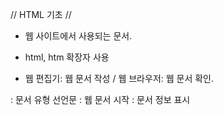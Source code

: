 // HTML 기초 //

- 웹 사이트에서 사용되는 문서.

- html, htm 확장자 사용

- 웹 편집기: 웹 문서 작성 / 웹 브라우저: 웹 문서 확인.


<!doctype html>: 문서 유형 선언문

<html>: 웹 문서 시작

<head>: 문서 정보 표시

<title>: 문서 제목 (검색 엔진에 중요)

<meta>: 문자 인코딩 (보통 <meta charset=”utf-8”> 사용)

<body>: 실제 브라우저에 표시될 내용


// 텍스트 태그 //

<h1>~<h6>: 제목 표시 (숫자가 작을수록 크기가 커짐)

<p>: 단락

<br>: 줄바꿈

<hr>: 수평줄

<blockquote>: 인용문 (블록 레벨 태그라서 들여쓰기)

<q>: 인용 내용 (인라인 레벨 태그라서 줄바꿈 X)

<pre>: 입력 그대로 출력 (접근성 고려 필요)

<strong>: 굵게 표시 (중요한 내용 강조)

<b>: 굵게 표시 (키워드처럼 단순 강조)

<em>: 이탤릭체 (특정 부분 강조)

<i>: 이탤릭체 (생각, 꿈, 기술적인 용어, 관용구 등)

<mark>: 형광펜 효과

<span>: 줄바꿈없이 일부 텍스트 묶기

<ruby>: 동아시아 글자 표시

<abbr>: 약자 표시

<cite>: 참고 내용 표시 (웹문서, 포스트 등)

<code>: 소스 코드

<kbd>: 키보드 입력, 음성 명령

<small>: 부가 정보 (작게 표시)

<sub>: 아래 첨자

<sup>: 위 첨자

<s>: 취소선

<u>: 밑줄

<ul>, <li>: 순서없는 목록 (css의 list-style-type에서 불릿 수정 가능)

<ol>, <li>: 순서있는 목록 (type 속성으로 숫자 종류 변경 가능)

<dl>, <dt>, <dd>: 설명 목록 (dl: 목록, dt: 제목, dd: 설명)

<table>, <tr>, <td>: 표 (tr:행, td:셀) table border=” ” : 셀 테두리

<th>: 제목 셀

<td(th) colspan = “ ”>: 행 합치기

<td(th) rowspan = “ ”>: 열 합치기

<caption>: 표 제목 (table 태그 다음으로 옴)

<thead>,<tbody>,<tfoot>: 표 구조 (제목, 본문, 요약)

<col>,<colgroup>: 열을 묶어 스타일 지정


// 이미지, 링크 //

<img src = “ “>: 이미지 (alt: 이미지 대체 텍스트) (width, height 속성)

<figure>, <figcaption>: 설명 글 붙이기

<a href = “ “>: 링크 생성 (targe_self: 그 곳에서 열림, target_blank: 새창, 새탭에서 열림)

ㄴ Anchor 제작: <태그 id = “앵커 이름”> 텍스트/이미지 </태그>

<a href = “#앵커 이름”> 텍스트/이미지 </a>

<map name=”맵이름”>, <area>, <img src=”이미지 파일” usemap=”#맵이름”>: 이미지 맵 지정

​

// 폼 태그, 폼 요소 //

<form>: 폼 만들기 (action 속성으로 서버 프로그램 지정) (autocomplete 속성: 자동 완성 기능)

<label>: 폼 요소에 레이블 지정 (폼 요소 앞뒤에 레이블 태그를 붙이는 방법, id 속성을 이용해 적용하는 방법) 

(라디오 버튼과 체크박스에서 id 속성을 이용해 레이블 태그를 사용하면 텍스트만 클릭해도 선택 가능)

<field>, <legend>: 폼 요소 그룹 묶기 (field: 외곽선 그리기, legend: 묶은 그룹의 제목)

<input>: 사용자 입력 태그 (id 속성 사용! Type 속성으로 다양하게 사용 가능) (autofocus: 입력 커서 표시, placeholder: 힌트 표시 (필드 클릭시 힌트 내용이 사라짐), readonly: 읽기 전용 필드, required: 필수 입력 필드, min: 최솟값, max: 최댓값, step: 숫자 간격 조절, size: 글자 사이즈 조절, minlength: 최소 입력 글자, maxlength: 최대 입력 글자, formmethod: 서버로 폼 전송하는 방식 지정, formnovalidate: 서버로 전송할 때 폼 데이터 유효성 여부 표시, formtarget: 폼 데이터를 서버에 전송후 서버 응답을 어디에 표시할지 타깃 지정, 

type=”hidden”: 히든 필드 (관리자가 알아야 하는 것) (name 속성으로 이름 지정, value 속성으로 서버로 전송)

type=”text”: 텍스트 필드 (한 줄짜리 텍스트) (name: 이름 지정, size: 화면에 보이는 글자 개수 지정, value: 텍스트 필드 부분에 표시될 내용, maxlength: 최대 문자 개수)

type=”password”: 비밀번호 입력란 (입력 내용이 ‘*’, ‘•’ 으로 표시됨)

type=”search”: 검색 상자

type=”url”: URL 입력란 (반드시 ‘http://’로 시작하는 사이트 주소만 입력해야 함)

type=”email”: 메일 주소 입력란 (메일 주소 형식에 맞는지 자동 체크, multiple: 두 개 이상의 값 입력)

type=”tel”: 전화번호 입력란

type=”number”: 숫자 입력 (스핀 박스 표시) (min: 최솟값, max: 최댓값, step: 숫자 간격, value: 필드에 표시할 초기값)

type=”range”: 슬라이드 막대로 숫자 지정 (min: 최솟값(기본: 0), max: 최댓값(기본: 100), step: 숫자 간격, value: 필드에 표시할 초기값)

type=”radio”: 라디오 버튼 (하나만 선택 가능) (name: 여러 개 있을 때 구분, value: 서버로 넘길 값(필수), checked: 기본으로 선택해 놓을 값)

type=”checkbox”: 체크박스 (여러 개 선택 가능) (name: 여러 개 있을 때 구분, value: 서버로 넘길 값(필수), checked: 기본으로 선택해 놓을 값)

type=”color”: 색상 선택 상자 

type=”date”: 연도, 월, 일 선택 (yyyy-mm-dd)

type=”month”: 연도, 월 선택 (yyyy-mm)

type=”week”: 연도, 주 선택

type=”time”: 시간 선택 (시, 분, 초, 분할 초) (min: 최솟값, max: 최댓값, step: 간격 조절, value: 화면에 표시할 초기값(00:00 ~ 23:59)

type=”datetime”: 국제 표준시(UTC)로 설정된 날짜와 시간 선택 (연, 월, 일, 시, 분, 초, 분할 초) (min: 최솟값, max: 최댓값, step: 간격 조절, value: 화면에 표시할 초기값(날짜 다음에 T를 쓰고 24시간제로 시간 지정)

type=”datetime-local”: 사용자 지역을 기준으로 날짜와 시간 선택 (연, 월, 일, 시, 분, 초, 분할 초) (min: 최솟값, max: 최댓값, step: 간격 조절, value: 화면에 표시할 초기값(날짜 다음에 T를 쓰고 24시간제로 시간 지정)

type=”submit”: 서버 전송 버튼 (value: 버튼에 표시될 내용, formaction: 실행할 프로그램 연결, formenctype: 서버로 폼 전송시 폼데이터 해석 방식 지정)

type=”reset”: 리셋 버튼 (value: 버튼에 표시될 내용)

type=”image”: submit 버튼 대신 사용할 이미지, formaction: 실행할 프로그램 연결, formenctype: 서버로 폼 전송시 폼데이터 해석 방식 지정, height: 이미지 높이 지정, width: 이미지 너비 지정) 

type=”button”: 버튼 (스크립트 함수 등을 연결해 사용) (value: 버튼에 표시될 내용)

type=”file”: 파일 첨부 버튼 (multiple: 두 개 이상의 값 입력)


<select>: 드롭다운 목록의 시작과 끝 (size: 화면에 표시될 드롭다운 메뉴의 항목 개수(크롬일 경우 +1로 계산), multiple: 컨트롤키를 누른 상태로 여러 항목 선택 가능)

<option>: 드롭다운 목록의 항목 (value: 옵션 선택시 서버로 넘겨질 값, selected: 기본 선택값)

<optgroup>: 드롭다운 목록에서 여러 항목들을 몇 가지 그룹으로 묶을 때 사용 (label 속성으로 그룹 제목 지정)

<datalist>: 위의 select 대신 사용시 데이터 목록(number, ranger, color 등) 중에서 값을 선택하게 할 수 있음 (value: 서버로 넘겨질 값, label: 브라우저에 표시할 레이블 값)

<textarea>: 한줄 이상의 문장 입력 (name: 텍스트 영역의 이름 지정, cols: 가로 너비(px), rows: 세로 길이(줄))

<button>: 버튼 태그 (type=”submit”: 폼을 서버로 전송, type=”reset”: 폼에 입력한 모든 내용 초기화, type=’button”: 버튼 형태)

<output>: 계산 결과

<progress>: 진행 상태 (value: 작업 진행 상태. 부동 소수점으로 표현 (0보다 크거나 같고, max 값보다 작아야됨 (max값이 없으면 1보다 작아야됨), max: 작업 완료 상태. 부동소수점으로 표현 (0보다 커야함))

<meter>: 값이 차지하는 크기 (min: 최솟값 (0), max: 최댓값 (1), value: 범위 내 차지하는 값, low: “이 정도면 낮다”라는 정도의 값, high: “이 정도면 높다”라는 정도의 값, optimum: “이 정도면 적당하다”라는 정도의 값)

​

// 시맨틱 태그 //

>> 이름만 보고도 문서 구조에서 어떤 역할을 하는지 알 수 있는 태그 (웹 접근성에서 매우 중요)

<header>: 머리말 (주로 페이지 맨 위쪽, 왼쪽에 삽입 / 내용: <form> 태그를 사용한 검색창, <nav> 태그를 사용한 사이트 메뉴 등)

<nav>: 내비게이션 링크 (footer에 있는 사이트 링크 모음 부분에서도 많이 사용 → 위치 영향 X)

<section>: 주제별 콘텐츠 영역 (<h1>~<h6> 태그를 이용해 섹션 제목을 나타냄)

<article>: 콘텐츠 내용 (보통 블로그 포스트, 웹사이트 내용, 사용자 등록 코멘트, 독립적 웹 콘텐츠 항목 등)

<aside>: 본문 이외의 내용 표시 (광고, 링크 모음 등 사이드바)

<iframe>: 외부 문서 삽입 (인라인 프레임) (width: 너비, height: 높이, name: 이름, src: 문서 주소, seamless: 테두리를 없애 본문의 일부처럼 보이게 만듬)

<footer>: 제작 정보, 저작권 정보 (사이트 제작자의 연락처 등)

<address>: 사이트 제작자 정보, 연락처 정보 (footer 태그 안에 사용되며, 피드백을 위한 연락처 정보를 넣는데 사용)

<div>: 주로 콘텐츠를 묶어 CSS를 적용할 때 사용


// 2. 멀티미디어 //

<audio>: 오디오 파일 삽입 (src: 미디어 파일 경로, autoplay: 자동 재생, controls: 컨트롤 막대 표시, loop: 반복 재생, muted: 소리X, preload: 재생 전 파일 다운로드)

<video>: 비디오 파일 삽입 (src: 미디어 파일 경로, controls: 컨트롤 막대 표시, width: 너비, height: 높이, preload: 재생 전 파일 다운로드, loop: 반복 재생, muted: 소리X, autoplay: 자동 재생, poster: 오류로 재생 불가시 비디오 대체 이미지)

<source>: 여러 미디어 파일 한꺼번에 지정 (ogv, webm 등 브라우저 버전별 지원 파일 지정)(src: 미디어 파일 경로, type: 미디어 파일 유형, codecs: 비디오 코덱 지정)

<track>: 비디오 자막 추가 (kind: 자막 종류 지정, src: 자막 파일 경로, srclang: 사용한 언어, label: 자막 파일이 여러 개일 경우, 자막 식별을 위한 제목, default: 자막 파일이 여러 개일 경우, 기본으로 사용할 자막)

​

// CSS 기초 //

- 스타일 형식 >> 선택자 { 스타일 속성: 속성 값; } /* 스타일 주석 */

- 내부 스타일 시트: <head> 태그 사이에 <style> 태그 안에 작성

- 외부 스타일 시트: <head> 태그 사이에 <link> 태그를 이용해 연결

- 인라인 스타일: 해당 태그에 style 속성 이용 (간단한 스타일일 때 사용)

- 전체 선택자: * {속성: 속성 값; …}

- 태그 선택자: 태그 {스타일}

- 클래스 선택자: .클래스명 {스타일}

- id 선택자: #id명 {스타일}

- 그룹 선택자: 이름1, 이름2 … {스타일}

- 캐스캐이딩 (Cascading)

1. 스타일 우선순위: 

- 중요도 (Importance): 

A. 사용자 스타일 시트 > 제작자 스타일 시트

B. 중요 스타일 시트 = 뒤에 ‘!important’를 붙인 스타일

C. 브라우저 스타일 시트: 브라우저 기본 지정 스타일

- 명시도 (Specificity):

A. 인라인 스타일

B. id 스타일

C. 클래스 스타일

D. 태그 스타일

- Source Order: 중요도와 명시도가 같다면 소스 순서 적용. (나중에 온 스타일이 최종 적용됨)


2. 스타일 상속

- 자식 요소에서 별도로 스타일을 지정하지 않으면 부모 요소에 있는 스타일 속성들이 자식 요소로 전달됨 (글꼴 등)

- 부모 요소의 배경 이미지, 배경 색 등은 상속되지 않으며, 기본 값인 ‘투명’으로 지정됨

​

​

// 텍스트 스타일 //

font-family: 글꼴 지정 (두 단어 이상으로 된 글꼴일 경우 따옴표 사용 ex. “맑은 고딕” / 지정한 글꼴이 없을 경우를 대비해 쉼표를 이용해 두 번째, 세 번째 글꼴 지정)

@font-face: 웹 폰트 적용 (font- family: 글꼴 이름, src: url(글꼴 파일 경로), format (파일 유형))

font-size: 글자 크기 조절 (절대 크기(xx-small, x-small, small, medium, large, x-large, xx-large), 상대 크기(larger, smaller), 크기(em, ex, px, pt로 직접 지정(주로 px 사용, 모바일은 em 사용)), 백분율(%))

font-weight: 글자 굵기 지정 (normal(기본값), bold, lighter, bolder, 100~900(400: normal, 700: bold))

font-variant: 작은 대문자 표시 (대문자를 소문자 크기에 맞춘 것) (normal(기본값), small-caps(작은 대문자 표시)

font-style: 글자 스타일 지정 (normal(기본값), italic(이탤릭체. 주로 사용), oblique(원래 글꼴을 기울어지게 표시한 이탤릭체)

font: 글꼴 속성 한꺼번에 묶어 표시 (위에 있는 속성 + font-*(font-로 시작하는 속성 한꺼번에 나열, 폰트 크기와 높이는 ‘/’로 연결해 함께 표현), caption(캡션에 어울리는 글꼴 스타일 표시, icon(아이콘에 어울리는 글꼴 스타일 표시), menu(드롭다운 메뉴에 어울리는 글꼴 스타일 표시), message-box(대화상자에 어울리는 글꼴 스타일 표시), small-caption(작은 캡션에 어울리는 글꼴 스타일 표시), status-bar(상태 표시줄에 어울리는 글꼴 스타일 표시)

color: 글자 색 지정 (16진수, rgb(rgba), hsl(hsla), 색상 이름)

text-decoration: 텍스트에 줄 표시 (none: 밑줄 표시 X, underline: 밑줄 표시, overline: 영역 위로 선 표시, line-through: 취소선 표시)

text-transform: 텍스트 대소문자 변환 (none: 변환 X, capitalize: 첫 번째 글자 대문자로 변환, uppercase: 모든 글자 대문자로 변환, lowercase: 모든 글자 소문자로 변환, full-width: 모든 문자 전각 문자(고정 너비의 두배 너비의 문자)로 변환)

text-shadow: 텍스트 그림자 효과 (가로 거리 (양수값: 글자 오른쪽, 음수값: 글자 왼쪽), 세로 거리 (양수값: 글자 위쪽, 음수값: 글자 아래쪽), 번짐 정도(양수값: 그림자 크게 표시, 음수값: 그림자 작게 표시, 기본값: 0), 색상)

white-space: 공백 처리 (normal (여러 개의 공백을 하나로 처리(기본값)), nowrap (여러 개의 공백을 하나로 처리, 영역 너비를 넘어가는 내용은 줄바꿈없이 계속 한줄로 표시), pre (여러 개의 공백을 그대로 표시, 영역 너비를 넘어가는 내용은 줄바꿈없이 계속 한줄로 표시), pre-line (여러 개의 공백을 하나로 처리, 영역 너비를 넘어가는 내용은 줄바꿔 표시), pre-wrap (여러 개의 공백을 그대로 표시, 영역 너비를 넘어가는 내용은 줄바꿔 표시)

letter-spacing: 낱 글자 사이 간격 조절 (글꼴 변경을 위해 em 단위 지정이 좋음)

word-spacing: 단어와 단어 사이 간격 조절 (글꼴 변경을 위해 em 단위 지정이 좋음)

direction: 글자 쓰기 방향 지정 (ltr(left to right 왼쪽에서 오른쪽으로), rtl(right to left 오른쪽에서 왼쪽으로))

text-align: 텍스트 정렬 (start(현재 텍스트 줄의 시작 위치에 맞추어 정렬), end(현재 텍스트 줄의 끝 위치에 맞추어 정렬), left(왼쪽에 맞추어 정렬), right(오른쪽에 맞추어 정렬), center(가운데에 맞추어 정렬), justify(양쪽에 맞추어 정렬), match-parent(부모 요소를 따라 문단 정렬)

text-justify: 정렬시 공백 조절 (auto (자동 지정), none (정렬 X), inter-word (단어 사이 공백 조절), distribute (인접 글자 사이의 공백을 똑같이 맞추어 정렬)

text-indent: 문단 첫 글자 들여 쓰기 (크기(음수값도 사용 가능), 백분율(부모 요소 기준 상대적 크기))

line-height: 줄 간격 조절 (normal, 숫자(배수), 크기, 백분율, inherit)

text-overflow: 넘치는 텍스트 표시 (overflow 속성 값이 hidden, scroll, auto이면서 white-space: nowrap일 때 처럼 텍스트가 넘칠 때 사용) (clip(넘치는 텍스트 자름), ellipsis(말 줄임표(…)로 표시)) 

list-style-type: 목록 불릿, 번호 스타일 지정 (disc: 채운 원, circle: 빈 원, square: 채운 사각형, none: 불릿 X, decimal: 1로 시작하는 십진수, decima-leading-zero: 앞에 0이 붙는 십진수, lower-roman: 소문자 로마 숫자, upper-roman: 대문자 로마 숫자, lower-alpha(lower-latin): 소문자 알파벳, upper-alpha(upper-latin): 대문자 알파벳, armenian: 아르메니아 숫자, georgian: 조지 왕조시대 숫자

list-style-image: 불릿을 원하는 이미지로 대체 (none, url())

list-style-position: 목록에 들여쓰기 효과 내기 (inside: 불릿, 숫자 안쪽으로 들여씀, outside: 기본값)

list-style: 목록 속성 한꺼번에 표시

​

// 배경 스타일 //

- 색상 표기법

1. 16진수 표기법: #RRGGBB 형식으로 각 자리에 빨간색, 초록색, 파란색의 양을 표시함.

사용할 수 있는 값: #000000(검은색) ~ #ffffff(흰색) (0 ~ 9 + a ~ f)

2. rgb (rgba) 표기법: rgb(red값, green값, blue값, alpha값)으로 차례대로 나타내며,

하나도 섞이지 않았을 때는 0, 가득섞였을 때는 255로 표시.

alpha는 불투명도 값을 나타낸 것 (1은 완전히 불투명, 0은 완전히 투명)

3. hsl (hsla) 표기법: hue (색상), saturation (채도), lightness (밝기)를 차례대로 나타냄.

색상: 0°와 360°에서 빨간색, 120°에서 초록색, 240°에서 파란색이 배치됨

채도: 0%면 회색 톤, 100%면 순색으로 표시.

밝기: 0%면 가장 어둡고 100%가 가장 밝음.

alpha는 rgba처럼 불투명도 값을 나타낸 것 (1은 완전히 불투명, 0은 완전히 투명)

4. 색상 이름 표기법: 색상 이름으로 표시 (기본 16가지 색상(aqua, black, blue, fuchsia, gray, green, lime, maroon, navy, olive, purple, red, silver, teal, white, yellow) + 200가지 색상)


- 배경 색 지정

background-color: 배경 색 지정

background- clip: 배경 적용 범위 조절 (border-box: 테두리까지 적용, padding-box: 패딩 범위까지 적용, content-box: 내용 부분에 적용)

background-image: 배경 이미지 넣기 (url(파일 경로))

background-repeat: 배경 이미지 반복 방법 지정 (배경 이미지의 크기가 배경을 채우려는 요소보다 작을 경우, 반복해 표시) (repeat: 가로와 세로 반복, repeat-x: 가로로 반복, repeat-y: 세로로 반복, no-repet: 반복 X)

background-size: 배경 이미지 크기 조절 (auto: 원래 배경 이미지 크기만큼 표시, contain: 배경 이미지가 다 들어오도록 이미지 확대/축소, cover: 요소 전체를 모두 덮도록 이미지 확대/축소, 크기값: 너비 값과 높이 값 지정, 백분율: 백분율 값 지정)

background-position: 배경 이미지 위치 조절 

- 키워드 표시법: 수평 위치: left, center, right / 수직 위치: top, bottom, center

- 백분율(%) 표시법: 0% 0%라면 요소의 왼쪽 모서리에 배경 이미지의 왼쪽 모서리를 맞춤

- 길이(px) 표시법: 픽셀로 지정하여 위치를 맞춤

background-origin: 배경 이미지 배치 기준 조절 (border-box: 테두리 기준, padding-box: 패딩 기준, content-box: 내용 부분)

background-attachment: 배경 이미지 고정 (scroll: 화면 스크롤과 함께 배경 이미지도 스크롤됨, fixed: 화면 스크롤이 되도 배경 이미지는 고정)

background: 배경 이미지 속성 하나로 묶어 표시

linear-gradient: 선형 그러데이션 (방향: to top(아래에서 위로), to left(오른쪽에서 왼쪽으로), to right(왼쪽에서 오른쪽으로), to bottom(위에서 아래로) / 각도: 맨 윗부분이 0deg, 시계방향으로 90deg, 180deg, 270deg / 색상 중지 점: 바뀌는 지점의 색상)

radial-gradient: 원형 그러데이션 (모양: circle(원형), ellipse(타원형) / 위치: 그러데이션 시작 원의 중심 지정 (at 키워드 사용) (키워드(left, center, right 중 하나, top, center, bottom 중 하나), 백분율) / 크기: closest-side (가장 가까운 모서리와 만남), closest-corner (가장 가까운 코너와 만남), farthest-side (가장 먼 모서리와 만남), farthest-corner (가장 먼 코너와 만남) / 색상 중지 점: 색상이 바뀌는 위치 지정)

repeating-linear-gradient: 선형 그러데이션 반복 

repeating-radial-gradient: 원형 그러데이션 반복


// 레이아웃 스타일 //

- 블록 레벨 (block-level) 요소: 혼자 한 줄을 차지하는 요소

ex) <p>, <h1>~<h6>, <ul>, <ol>, <div>, <blockquote>, <form>, <hr>, <table>, <fieldset>, <address>

- 인라인 레벨 (inline-level) 요소: 줄을 차지하지 않는 요소, 같은 줄에 섞여 표시됨

ex) <img>, <object>, <br>, <sub>, <sup>, <span>, <input>, <textarea>, <label>, <button>

- 박스 모델 (box model): 박스 형태의 콘텐츠 (콘첸츠 영역, 패딩, 테두리, 마진 등의 요소로 구성됨)

width, height 속성: 콘텐츠 영역 크기 (크기(px, em 등), 백분율, auto(자동으로 결정))

*실제 박스 모델의 전체 너비 = width 값 + 좌우 패딩 + 좌우 테두리

display 속성: 화면 배치 방법 결정 (세로 목록을 가로 내비게이션으로 바꿀 때, 한줄로 표시되는 이미지를 갤러리로 표시할 때 사용함) (block: 해당 요소를 블록 레벨로 지정, inline: 해당 요소를 인라인 레벨로 지정, inline-block: 블록 레벨 요소와 인라인 레벨 요소 두 가지 특성을 모두 가짐, none: pc에선 표시하지만 모바일에서 보이지 않도록 하고 싶을 때 사용 (공간조차 차지하지 않음), inherit: 상위 요소 상속, table: 블록 레벨의 표로 제작, inline-table: 인라인 레벨의 표로 제작(=<table>), table-row: 표의 행 제작(=<tr>), table-row-group: 표의 행 그룹 제작(=<tbody>), table-header-group: 표의 제목 영역 그룹 제작(= <thead>), table-footer-group: 표의 요약 영역 그룹 제작(=<tfoot>), table-column: 표의 열 제작(=<col>), table-column-group: 표의 열 그룹 제작(=<colgroup>), table-cell: 표에서 하나의 셀로 제작(=<td>, <th>), table-caption: 표의 캡션 제작(=<caption>), list-item: 목록 항목 표시를 위해 기본적인 블록 박스(불릿이 표시되는 부분)와 표시자 박스 제작(=<li>)

border-style 속성: 테두리 스타일 지정 (none: 테두리 X, hidden: 테두리 표시 X, dashed: 짧은 선 테두리 (직선 점선), dotted: 점선 테두리, double: 이중선(겹선), groove: 조각 같은 입체 테두리, inset: 조각 같은 테두리(border-collapse에 따라 다름), outset: 창에서 튀어나온 것 같은 테두리 (border-collapse에 따라 다름), ridge: 창에서 튀어나온 것 같은 테두리, solid: 실선 테두리

​

// CSS 포지셔닝 //

box-sizing: 박스 너비 기준 (content-box: width 속성 값을 콘텐츠 영역 너비 값으로 사용, border-box: width 속성 값을 박스 모델 전체 너비 값으로 사용)

float: 요소를 왼쪽이나 오른쪽으로 배치 (left: 문서 왼쪽으로 배치, right: 문서 오른쪽으로 배치, none: 배치X)

clear: float 속성 해제 (none: 해제 X, left: “float:left” 해제, right: “float:right” 해제, both: 왼쪽, 오른쪽 상관없이 해제)

position: 요소 배치 방법 지정 (static: 문서 흐름에 맞추어 배치, relative: 이전 요소와 자연스럽게 배치(위치 지정 가능), absolute: 원하는 위치 지정 가능, fixed: 지정한 위치에 고정(스크롤해도 고정됨, 요소가 잘릴 수 있음)

visibility: 요소를 보이게, 보이지 않게 하기 (visible: 화면에 요소 표시, hidden: 화면에 요소 감춤(크기는 유지되므로 배치에 영향), collapse: 표의 행(열, 행 그룹, 열 그룹)에서 지정하면 겹침(그 외의 영역에선 hidden처리))

z-index: 요소 쌓는 순서 (숫자로 지정, 무조건 맨 앞에 표시해야 한다면 1000같은 매우 큰 값 사용)

column-width: 단의 너비 고정하고 다단 구성 (크기: 단 너비 직접 지정, auto: 단의 개수에 따라 단의 너비 자동 계산)(화면이 커지면 단의 개수가 많아지고, 좁아지면 단의 개수가 줄어듬)

column-count: 단의 개수 고정하고 다단 구성 (숫자: 단 개수 직정 지정, auto: 단의 너비에 따라 단의 개수 자동 계산)(단의 개수는 항상 일정, 화면이 커지면 단의 너비도 커짐)

column-gap: 단과 단 사이 여백 지정 (크기: 여백을 숫자로 지정, normal: 자동 지정(W3C 권장 여백: 1em))

column-rule: 구분선 색상, 스타일, 너비 지정 (너비: 크기값, thin, medium, thick / 스타일: none, hidden, dotted, dashed, solid, double, groove, ridge, inset, outset / 섹상)

break-after: 다단 위치 지정 (”break-before:column”: 특정 요소 앞부분에서 단 나누기 / ”break-after:column” 특정 요소 뒤에서 단 나누기 / ”break-inside:column”: 특정 요소 안에서 단 나누기 / ”break-before:avoid-column” 특정 요소 앞부분에서 단 나누지 않게 하기 / ”break-after:avoid-column” 특정 요소 뒤에서 단 나누지 않게 하기 / ”break-inside:avoid-column”: 특정 요소 안에서 단 나누지 않게 하기

column-span: 여러 단을 하나로 합치기 (1: 기본값(합치지 않음), all: 전체 단을 하나로 합침)


// 표 스타일 //

caption-side: 표 제목 위치 정하기 (top: 캡션을 표 윗부분에 표시, bottom: 캡션을 표 아랫부분에 표시)

border: 표 테두리 스타일 결정 (주로 “table border=”1” 처럼 사용)

border-collapse: 테두리 통합, 분리 (collapse: 테두리 하나로 통합, separate: 테두리 분리)

border-spacing: 인접한 셀 테두리 사이 거리 지정 (”border-collapse:separate”로 셀들을 분리했을 때 사용) (px, em 등으로 크기 직접 지정)

empty-cells: 비어있는 셀 표시 여부 지정 (”border-collapse:separate”로 셀들을 분리했을 때 사용) (show: 빈 셀 표시, hide: 테두리없이 비워둠)

width, height 속성: 표와 셀의 너비, 높이 지정

table-layout: 콘첸츠에 맞게 셀 너비 지정 (fixed: 셀 너비 고정, auto: 셀 내용에 따라 너비가 달라짐)

text-align: 셀 안에서 수평 정렬 (left, right, center)

vertical-align: 셀 안에서 수직 정렬 (baseline, top, bottom, middle, sub, super, text-top, text-bottom, 길이값, 백분율값)

​

// 연결 선택자 //

하위 선택자 (=자손 선택자 / descendant selector): 모든 하위 요소에 스타일 적용

기본형: 상위요소 하위요소 {속성} / ex) section p {color:bue;}

자식 선택자 (child selector): 자식 요소에만 스타일 적용

기본형: 부모요소 > 자식요소 {속성} / ex) section > p {color:blue;}

인접 형제 선택자 (adjacent selector): 같은 형제 요소 중 첫 번째 동생 요소에만 스타일 적용

※ 같은 부모 요소를 가지는 요소: 형제 관계 / 먼저나오는 요소: 형 요소 / 나중에 나오는 요소: 동생 요소

기본형: 요소 1 + 요소 2 {속성} / ex) h1 + p {text-decoration: underline;}

형제 선택자 (sibling selectop): 모든 동생 요소에 스타일 적용

기본형: 요소 1 ~ 요소 2 {속성} / ex) h1 ~ p {text-decoration: underline;}


// 속성 선택자 //

[속성] 선택자: 지정한 속성에 스타일 적용

기본형: [속성] {속성} / ex) a[href] {background: yellow;}

[속성 = 값] 선택자: 속성과 속성 값이 일치하는 요소를 찾아 스타일 적용

기본형: [속성 = 값] {속성} / ex) a[target=”_blank”] {padding-right: 30px;}

[속성 ~= 값] 선택자: 여러 속성 값 중에 해당 값이 포함되어 있으면 스타일 적용

※ 한 단어로 일치해야하며, 하이픈으로 연결되어 있거나 일부만 일치할 때는 적용 X

기본형: [속성 ~= 값] {속성} / ex) [class ~= “button”] {border: 2px solid, black;}

[속성 |= 값] 선택자: 특정 값이 포함된 속성에 스타일 적용

※ 한 단어로 일치해야하며, 하이픈으로 연결한 단어도 스타일 적용

기본형: [속성 |= 값] {속성} / ex) a[title |= “us”] {padding: 5px 25px;}

[속성 ^= 값] 선택자: 지정한 문자로 시작하는 속성 값에 대해서만 스타일 적용

기본형: [속성 ^= 값] {속성} / ex) [title ^= “eng”] {padding: 5px 25px;}

[속성 $= 값] 선택자: 특정 값으로 끝나는 속성에 스타일 적용

기본형: [속성 $= 값] {속성} / ex) a[hreg $= “hwp”] {padding-right: 25px;}

[속성 *= 값] 선택자: 어느 위치든 해당 값이 포함되어 있으면 스타일 적용

기본형: [속성 *= 값] {속성} / ex) [href *= “w3”] {color: white;}


// 가상 클래스 (pseudo class) //

- 사용자 동작에 반응하는 가상 클래스

:link 선택자: 방문하지 않은 링크에 스타일 적용

:visited 선택자: 방문한 링크에 스타일 적용

:hover 선택자: 웹 요소에 마우스 커서를 올렸을 때 스타일 적용

:active 선택자: 웹 요소를 활성화했을 때 스타일 적용

:focus 선택자: 웹 요소에 포커스를 맞추었을 때 스타일 적용

- UI 요소 상태에 따른 가상 클래스

:enabled와 :disabled 선택자: 요소 사용할 수 있을 때와 없을 때 스타일 지정

ex) 게시판 입력시 enabled 상태, 읽기 상태일 때 disabled 상태

:checked 선택자: 라디오 박스, 체크 박스에서 해당 항목 선택시 스타일 적용

- 구조 가상 클래스 (특정 위치에 있는 요소를 찾아 스타일 지정)

:root 선택자: 문서 전체에 적용

:nth-child(n)와 :nth-last-child(n) 선택자: 지정할 항목이 몇 번째에 있는지를 따져 스타일 지정 (주로 메뉴항목)

:nth-child(n): 앞에서부터 n번째 자식 요소에 스타일 적용

:nth-last-child(n): 끝에서부터 n번째 자식 요소에 스타일 적용

an+b처럼 수식 사용 가능 ex) 2n+1

※해당 요소들이 모두 한 부모 요소를 갖고 있어야 함

:nth-of-type(n), :nth-last-of-type(n) 선택자: 태그에 따라 몇 번째에 있는 항목인지를 지정해 스타일 적용 :nth-of-type(n): 앞에서부터 세어 n번째 요소에 스타일 적용

:nth-last-of-type(n): 끝에서부터 세어 n번째 요소에 스타일 적용

:first-child, :last-child 선택자: 첫 번째, 마지막 요소에 스타일 적용

:first-child: 첫 번째 자식 요소를 선택해 스타일 적용

:last-child: 마지막 자식 요소에 스타일 적용

:first-of-type, :last-of-type 선택자: 형제 관계 요소의 위치에 따라 스타일 적용

:first-of-type: 첫 번째 요소에 스타일 적용

:last-of-type: 마지막 요소에 스타일 적용

:only-child, :only-of-type 선택자: 하나뿐인 자식 요소에 스타일 적용

:only-child: 부모 요소 안의 자식 요소가 유일하게 하나일 때 스타일 적용

:only-of-type: 해당 요소가 유일한 요소일 때 스타일 적용

- 그 외 가상 클래스

:target 선택자: 앵커 목적지에 스타일 적용

:not 선택자: 특정 요소가 아닐 때 스타일 적용 (괄호 안에 있는 요소 제외)

ex) p:not(#ex) {color:blue;} 

- 가상 요소 (내용 일부만 선택해 스타일 적용할 때 사용, 클래스 이름 앞에 콜론 두 개(::)를 붙여 표시

::first-line와 ::first-letter 요소: 첫 번째 줄, 첫 번째 글자에 스타일 적용

※::first-letter에서 첫 번째 글자는 반드시 첫 번째 줄에 있어야 함

::before, ::after 요소: 내용 앞뒤에 콘텐츠(텍스트, 이미지 등) 추가


// 변형 //

기본형: {transform: 변형함수;} / ex) .photo {transform: translate(50px, 100px);}

- 2차원 변형 함수

translate (tx, ty): 지정한 크기만큼 x축과 y축으로 이동

translateX (tx): 지정한 크기만큼 y축으로 이동

translateY (ty): 지정한 크기만큼 x축으로 이동

scale(sx, sy): 지정한 크기만큼 x축과 y축으로 확대/축소

scaleX(sx): 지정한 크기만큼 x축으로 확대/축소

scaleY(sy): 지정한 크기만큼 y축으로 확대/축소

rotate(각도): 지정한 각도만큼 회전

skew(ax, ay): 지정한 각도만큼 x축과 y축으로 왜곡

​

// 반응형 레이아웃 //

- 뷰포트: 스마트폰에서 실제 화면이 표시되는 영역

기본형: <meta name=”viewport” content=”<속성1=값>, <속성2=값2>, …”>

※속성: width, height, user-scalable, initial-scale, minimum-scale, maximum-scale

- 가변 그리드 레이아웃: 전체를 감싸는 요소의 너비를 기준으로 각 요소 너비 계산

※(요소의 너비 / 콘텐츠 전체를 감싸는 요소의 너비) * 100

- 가변 글꼴

1. em 단위: 글자 크기(em) = 글자 크기(px) / 16px

※1em = 16px

2. rem 단위: 처음부터 기본 크기를 지정하여 부모 요소의 크기에 따라 자식 요소의 글자 크기가 바뀌는 em 단위의 단점을 보완함.

- 가변 이미지

<img>태그의 srcset 속성, <picture>, <source> 태그 이용

- 가변 비디오

<video> 태그에서 max-width 속성을 100%로 지정


// 미디어 쿼리 //

기본형: @media [only | not] 미디어 유형 [and 조건] * [and 조건]

1. 연산자

- and: 조건 계속 추가

- ,(쉼표): 동일한 스타일 유형이 있다면 쉼표로 추가

- only: 미디어 쿼리 지원 브라우저에서만 조건 인식

- not: 지정하는 미디어 유형 제외 ex) not tv

2. 미디어 유형

- all: 모든 미디어 유형

- print: 인쇄 장치

- screen: 컴퓨터, 스마트폰 스크린

- tv: 음성, 영상 동시 출력 TV

- aural: 음성 함성 장치 (화면 소리 출력 장치)

- braille: 점자 표시 장치

- handheld: 패드처럼 손에 들고 다니는 장치

- projection: 프로젝터

- tty: 디스플레이 기능 제한 장치 (픽셀 사용 X)

- embossed: 점자 프린터

3. 조건

- 웹 문서의 가로 너비, 세로 높이: width, height, min-width, min-height, max-width, max-height

- 단말기의 가로 너비, 세로 높이: device-width, device-height, min-device-width, min-device-height, max- device-width, max-device-height

- 화면 회전: orientation: portrait(세로 방향), orientation: landscape(가로 방향)

- 화면 비율: aspect-ratio(화면 비율 너비값, 높이값), min-aspect-ratio(최소 화면 비율), max-aspect-ratio(최대 화면 비율), device-aspect-ratio(단말기 화면 비율 너비값, 높이값), min-device-aspect-ratio(단말기 최소 화면 비율), max-device-aspect-ratio(단말기 최대 화면 비율)

- 색상당 비트 수: color(비트 수), min-color(최소 비트 수), max-color(최대 비트 수)


4. 미디어 쿼리 적용

- <link> 태그 사용: <link rel=”stylesheet” media=”미디어쿼리조건” href:”css 파일 경로”>

-@import 구문 사용: @import url(css파일 경로) 미디어쿼리조건

- 웹문서에서 직접 정의: <style media=”미디어 쿼리 조건”> 스타일 규칙 </style>


// 플렉서블 박스 레이아웃 //

플렉서블 박스 레이아웃: 그리드 레이아웃을 기반으로 플렉스 박스를 원하는 위치에 배치하는 것.

- display: 플렉스 컨테이너 지정 (flex: 박스 레벨 요소로 정의 / inline-flex: 인라인 레벨 요소로 정의)

- flex-direction: 플렉스 방향 지정 (row: 주축을 가로로, 교차축을 세로로 지정, 플렉스 항목은 왼쪽에서 오른쪽으로 배치 / row-inverse: 주축을 가로로, 교차축을 세로로 지정, 플렉스 항목은 오른쪽에서 왼쪽으로 배치 / column: 주축을 세로로, 교차축을 가로로 지정, 플렉스 항목은 위쪽에서 아래쪽으로 배치 / column-inverse: 주축을 세로로, 교차축을 가로로 지정, 플렉스 항목은 아래쪽에서 위쪽으로 배치)

- flex-wrap: 플렉스 항목 줄 배치 (no-wrap: 한 줄에 표시 / wrap: 여러 줄에 표시 / wrap-reverse: 여러 줄에 표시, 기존 방향과 반대로 배치)

- flex-flow: 플렉스 방향과 줄 배치 한꺼번에 지정 (flex-flow: <플렉스 방향> <플렉스 줄 배치>)

- order: 항목 배치 순서 바꾸기 (0: 소스 순서대로 배치 / 숫자: 그 순서에 따라 배치)

- flex: 항목 크기 조절 (flex-grow: 너비를 얼마나 늘일지 숫자로 지정 / flex-shrink: 너비를 얼마나 줄일지 숫자로 지정 / flex-basis: 기본 크기 지정 / initial: 컨테이너 공간이 부족할 경우, 최소 크기까지 줄임 / auto)

- justify-content: 주축 기준 배치 방법 지정 (flex-start: 주축의 시작점 기준 / flex-end: 주축의 끝점 기준 / center: 주축의 중앙 기준 / space-between: 양쪽 끝 항목을 시작점과 끝점에 배치하고 나머지는 같은 간격으로 배치 / space-around: 모두 같은 간격으로 배치)

- align-items / align-self: 교차축 기준 배치 방법 지정 (stretch: 항목을 확장해 교차축을 꽉 채움 / flex-start: 교차축의 시작점 기준 / flex-end: 교차축의 끝점 기준 / center: 교차축의 중앙 기준 / baseline: 시작점과 글자 기준선이 가장 먼 플렉스 항목을 시작점에 배치)

- align-ccontent: 여러 줄일 때 배치 방법 지정 (flex-start: 주축의 시작점 기준 / flex-end: 주축의 끝점 기준 / center: 주축의 중앙 기준 / space-between: 양쪽 끝 항목을 시작점과 끝점에 배치하고 나머지는 같은 간격으로 배치 / space-around: 모두 같은 간격으로 배치)